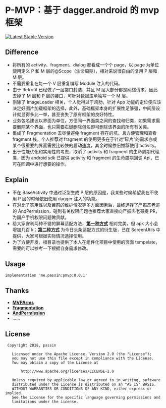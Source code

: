 <h1 >P-MVP：基于 dagger.android 的 mvp 框架 </h1>

<p>
   <a href="https://bintray.com/passin95/maven/P-MVP/0.0.1">
    <img src="https://img.shields.io/badge/Jcenter-v0.01-brightgreen.svg?style=flat-square" alt="Latest Stable Version" />
  </a>
</p>


## Difference
- 将所有的 activity、fragment、dialog 都看成一个个 page，以 page 为单位使用定义 P 和 M 层的@Scope（生命周期），相对来说很自由的复用 P 层和 M 层。
- 不需要重复在每一个 V 层重复编写 Module 注入的代码。
- 由于 Retrofit 已经做了一层接口封装，并且 M 层大部分都是网络请求，因此去掉了 M 层和 P 层的接口，可针对数据库单独写一个 M 层。
- 删除了 ImageLoader 相关，个人觉得过于鸡肋，针对 App 功能的定位便应该决定好图片加载框架的选择，此外，基础框架本身的扩展性足够强，中间层设计就显得多此一举，甚至丧失了原有框架的良好特性。
- 业务包名建议以界面为单位，方便同一界面类之间的查找和归类，如果需求需要删除某个界面，也只需要右键删除包名即可删除该界面的所有有关类。
- 集成了 Fragmentation 去尽量避免 fragment 存在的坑，且方便管理和查看 fragment 栈，个人推荐对 fragment 的使用更多在于针对“碎片”的需求亦或某个很重要的界面需要比较快的启动速度，其余时候依旧推荐使用 activity。
- 出于性能优化和实用性的考虑，取消了 activity 和 fragment 的生命周期代理类，因为 android sdk 已提供 activity 和 fragment 的生命周期回调 Api，已可在回调中进行想要的操作。

## Explain
- 不在 BaseActivity 中通过泛型生成 P 层的原因是，我某些时候希望我在不使用 P 层的时候依旧使用 dagger 注入的功能。
- 在对比了实用性以及目前的维护情况等多方面因素后，最终选择了严振杰老哥的 AndPermission，碰到有关权限问题也推荐大家直接向严振杰老哥提 PR，为国产手机权限问题做贡献。
- 给大家安利两种不错的屏幕适配方法，[**第一种方式**](https://blog.csdn.net/fesdgasdgasdg/article/details/78108169) 相对完美，但 apk 大小会增加几百 k；[**第二种方式**](https://www.jianshu.com/p/d09a8961d6ec) 为今日头条适配方式的衍生版，已在 ScreenUtils 中提供，大家可根据实际情况选择使用。
- 为了方便开发，根目录也提供了本人在组件化项目中使用的页面 tempelate，需要的可以参考一下根据自身需求修改。
## 

## Usage

```
implementation 'me.passin:pmvp:0.0.1'
```


## Thanks

* [**MVPArms**](https://github.com/JessYanCoding/MVPArms)
* [**Fragmentation**](https://github.com/YoKeyword/Fragmentation)
* [**AndPermission**](https://github.com/yanzhenjie/AndPermission)
* ……


## License
``` 
 Copyright 2018, passin
  
   Licensed under the Apache License, Version 2.0 (the "License");
   you may not use this file except in compliance with the License.
   You may obtain a copy of the License at 
 
       http://www.apache.org/licenses/LICENSE-2.0 

   Unless required by applicable law or agreed to in writing, software
   distributed under the License is distributed on an "AS IS" BASIS,
   WITHOUT WARRANTIES OR CONDITIONS OF ANY KIND, either express or implied.
   See the License for the specific language governing permissions and
   limitations under the License.
```
